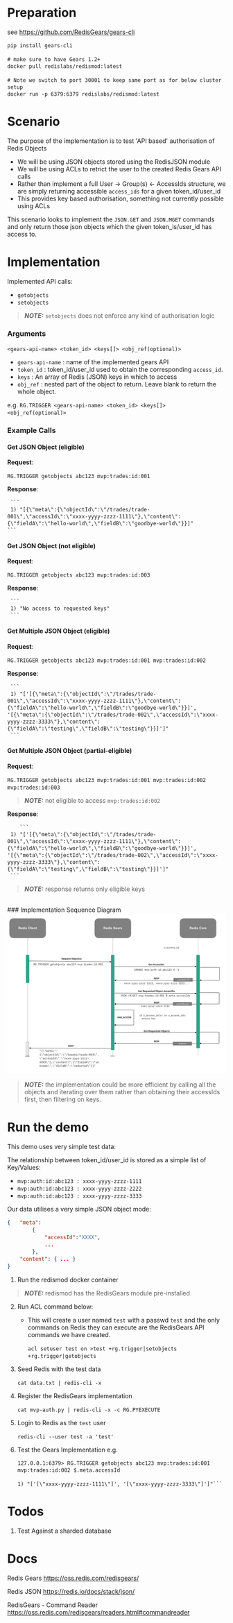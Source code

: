 # Preparation

see https://github.com/RedisGears/gears-cli
```
pip install gears-cli

# make sure to have Gears 1.2+
docker pull redislabs/redismod:latest

# Note we switch to port 30001 to keep same port as for below cluster setup
docker run -p 6379:6379 redislabs/redismod:latest
```

# Scenario

The purpose of the implementation is to test 'API based' authorisation of Redis Objects
- We will be using JSON objects stored using the RedisJSON module 
- We will be using ACLs to retrict the user to the created Redis Gears API calls 
- Rather than implement a full User -> Group(s) <- AccessIds structure, we are simply returning accessible `access_ids` for a given token_id/user_id 
- This provides key based authorisation, something not currently possible using ACLs   

This scenario looks to implement the `JSON.GET` and `JSON.MGET` commands and only return those json objects which the given token_is/user_id has access to. 



# Implementation 

Implemented API calls: 
- `getobjects`
- `setobjects`

> **_NOTE:_**  `setobjects` does not enforce any kind of authorisation logic

### Arguments 

`<gears-api-name> <token_id> <keys[]> <obj_ref(optional)>`
- `gears-api-name` : name of the implemented gears API 
- `token_id` : token_id/user_id used to obtain the corresponding `access_id`. 
- `keys` : An array of Redis (JSON) keys in which to access 
- `obj_ref` : nested part of the object to return. Leave blank to return the whole object. 

e.g. `RG.TRIGGER <gears-api-name> <token_id> <keys[]> <obj_ref(optional)>`

### Example Calls 

#### Get JSON Object (eligible)
   
   **Request**: 
   
   `RG.TRIGGER getobjects abc123 mvp:trades:id:001`
    
   **Response**: 
   
     ```
     1) "[{\"meta\":{\"objectId\":\"/trades/trade-001\",\"accessId\":\"xxxx-yyyy-zzzz-1111\"},\"content\":{\"fieldA\":\"hello-world\",\"fieldB\":\"goodbye-world\"}}]"
    ```

#### Get JSON Object (not eligible)

   **Request**: 
   
   `RG.TRIGGER getobjects abc123 mvp:trades:id:003`
    
   **Response**: 
   
     ``` 
     1) "No access to requested keys"
     ```

#### Get Multiple JSON Object (eligible)
   
   **Request**: 
   
   `RG.TRIGGER getobjects abc123 mvp:trades:id:001 mvp:trades:id:002`
    
   **Response**: 
   
     ``` 
     1) "['[{\"meta\":{\"objectId\":\"/trades/trade-001\",\"accessId\":\"xxxx-yyyy-zzzz-1111\"},\"content\":{\"fieldA\":\"hello-world\",\"fieldB\":\"goodbye-world\"}}]', '[{\"meta\":{\"objectId\":\"/trades/trade-002\",\"accessId\":\"xxxx-yyyy-zzzz-3333\"},\"content\":{\"fieldA\":\"testing\",\"fieldB\":\"testing\"}}]']" 
     ```



#### Get Multiple JSON Object (partial-eligible)

   **Request**: 
   
   `RG.TRIGGER getobjects abc123 mvp:trades:id:001 mvp:trades:id:002 mvp:trades:id:003`
    

   > **_NOTE:_**  not eligible to access `mvp:trades:id:002`

   **Response**: 

        ``` 
     1) "['[{\"meta\":{\"objectId\":\"/trades/trade-001\",\"accessId\":\"xxxx-yyyy-zzzz-1111\"},\"content\":{\"fieldA\":\"hello-world\",\"fieldB\":\"goodbye-world\"}}]', '[{\"meta\":{\"objectId\":\"/trades/trade-002\",\"accessId\":\"xxxx-yyyy-zzzz-3333\"},\"content\":{\"fieldA\":\"testing\",\"fieldB\":\"testing\"}}]']" 
     ```

> **_NOTE:_**  response returns only eligible keys 

\
### Implementation Sequence Diagram
![MVP Seq Diagram](./images/mvp-seq.png)

> **_NOTE:_**  the implementation could be more efficient by calling all the objects and iterating over them rather than obtaining their accessIds first, then filtering on keys. 


# Run the demo

This demo uses very simple test data: 

The relationship between token_id/user_id is stored as a simple list of Key/Values:  
- `mvp:auth:id:abc123 : xxxx-yyyy-zzzz-1111`
- `mvp:auth:id:abc123 : xxxx-yyyy-zzzz-2222`
- `mvp:auth:id:abc123 : xxxx-yyyy-zzzz-3333`

Our data utilises a very simple JSON object mode: 

```json
{   "meta": 
        {   
            "accessId":"XXXX",
            ... 
        }, 
    "content": { ... }
}
```

1. Run the redismod docker container 
> **_NOTE:_**  redismod has the RedisGears module pre-installed

2. Run ACL command below:
   - This will create a user named `test` with a passwd `test` and the only commands on Redis they can execute are the RedisGears API commands we have created. 

        `acl setuser test on >test +rg.trigger|setobjects +rg.trigger|getobjects` 

3. Seed Redis with the test data 

    `cat data.txt | redis-cli -x`

4. Register the RedisGears implementation

    `cat mvp-auth.py | redis-cli -x -c RG.PYEXECUTE`

5. Login to Redis as the `test` user

    `redis-cli --user test -a 'test'`

6. Test the Gears Implementation e.g. 

    ```
    127.0.0.1:6379> RG.TRIGGER getobjects abc123 mvp:trades:id:001 mvp:trades:id:002 $.meta.accessId

    1) "['[\"xxxx-yyyy-zzzz-1111\"]', '[\"xxxx-yyyy-zzzz-3333\"]']"```

# Todos

1. Test Against a sharded database

# Docs

Redis Gears
https://oss.redis.com/redisgears/

Redis JSON
https://redis.io/docs/stack/json/

RedisGears - Command Reader 
https://oss.redis.com/redisgears/readers.html#commandreader


